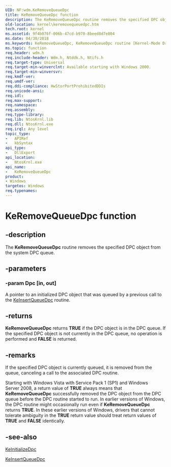 ```yaml
---
UID: NF:wdm.KeRemoveQueueDpc
title: KeRemoveQueueDpc function
description: The KeRemoveQueueDpc routine removes the specified DPC object from the system DPC queue.
old-location: kernel\keremovequeuedpc.htm
tech.root: kernel
ms.assetid: 9f4b076f-006b-47cd-b970-8beed8d7e804
ms.date: 04/30/2018
ms.keywords: KeRemoveQueueDpc, KeRemoveQueueDpc routine [Kernel-Mode Driver Architecture], k105_b07492b0-b6b2-4d15-b62c-437a4b33c0b6.xml, kernel.keremovequeuedpc, wdm/KeRemoveQueueDpc
ms.topic: function
req.header: wdm.h
req.include-header: Wdm.h, Ntddk.h, Ntifs.h
req.target-type: Universal
req.target-min-winverclnt: Available starting with Windows 2000.
req.target-min-winversvr: 
req.kmdf-ver: 
req.umdf-ver: 
req.ddi-compliance: HwStorPortProhibitedDDIs
req.unicode-ansi: 
req.idl: 
req.max-support: 
req.namespace: 
req.assembly: 
req.type-library: 
req.lib: NtosKrnl.lib
req.dll: NtosKrnl.exe
req.irql: Any level
topic_type:
-	APIRef
-	kbSyntax
api_type:
-	DllExport
api_location:
-	NtosKrnl.exe
api_name:
-	KeRemoveQueueDpc
product:
- Windows
targetos: Windows
req.typenames: 
---
```


# KeRemoveQueueDpc function


## -description


The <b>KeRemoveQueueDpc</b> routine removes the specified DPC object from the system DPC queue.


## -parameters




### -param Dpc [in, out]

A pointer to an initialized DPC object that was queued by a previous call to the <a href="https://msdn.microsoft.com/library/windows/hardware/ff552185">KeInsertQueueDpc</a> routine.


## -returns



<b>KeRemoveQueueDpc</b> returns <b>TRUE</b> if the DPC object is in the DPC queue. If the specified DPC object is not currently in the DPC queue, no operation is performed and <b>FALSE</b> is returned.




## -remarks



If the specified DPC object is currently queued, it is removed from the queue, canceling a call to the associated DPC routine.

Starting with Windows Vista with Service Pack 1 (SP1) and Windows Server 2008, a return value of <b>TRUE</b> always means that <b>KeRemoveQueueDpc</b> successfully removed the DPC object from the DPC queue before the DPC routine started to run. In earlier versions of Windows, the DPC routine might occasionally run even if <b>KeRemoveQueueDpc</b> returns <b>TRUE</b>. In these earlier versions of Windows, drivers that cannot tolerate ambiguity in the <b>TRUE</b> return value should treat return values of <b>TRUE</b> and <b>FALSE</b> identically.




## -see-also




<a href="https://msdn.microsoft.com/library/windows/hardware/ff552130">KeInitializeDpc</a>



<a href="https://msdn.microsoft.com/library/windows/hardware/ff552185">KeInsertQueueDpc</a>
 

 


